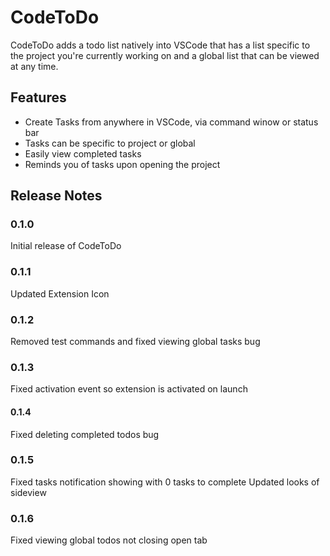 # CodeToDo

CodeToDo adds a todo list natively into VSCode that has a list specific to the project you're currently working on and a global list that can be viewed at any time.

## Features

- Create Tasks from anywhere in VSCode, via command winow or status bar
- Tasks can be specific to project or global
- Easily view completed tasks
- Reminds you of tasks upon opening the project

<!-- 
\!\[feature X\]\(images/feature-x.png\)

> Tip: Many popular extensions utilize animations. This is an excellent way to show off your extension! We recommend short, focused animations that are easy to follow. -->

## Release Notes

### 0.1.0

Initial release of CodeToDo

### 0.1.1

Updated Extension Icon

### 0.1.2

Removed test commands and fixed viewing global tasks bug

### 0.1.3

Fixed activation event so extension is activated on launch

#### 0.1.4

Fixed deleting completed todos bug

### 0.1.5

Fixed tasks notification showing with 0 tasks to complete
Updated looks of sideview

### 0.1.6

Fixed viewing global todos not closing open tab